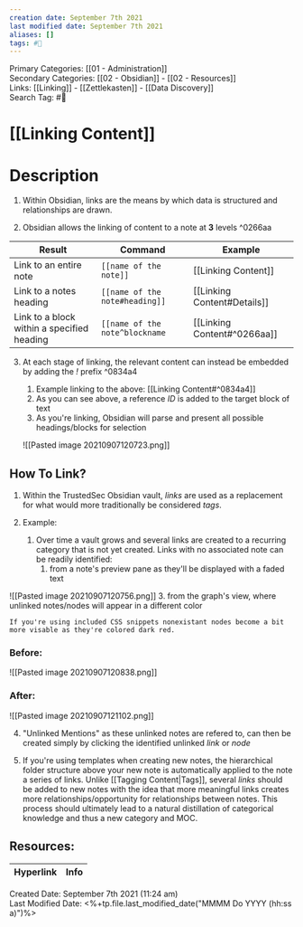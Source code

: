```yaml
---
creation date: September 7th 2021
last modified date: September 7th 2021
aliases: []
tags: #📖
---
```


Primary Categories: [[01 - Administration]]  
Secondary Categories:  [[02 - Obsidian]] - [[02 - Resources]]  
Links: [[Linking]] - [[Zettlekasten]] - [[Data Discovery]]  
Search Tag: #📖  

# [[Linking Content]]

# Description

1. Within Obsidian, links are the means by which data is structured and relationships are drawn. 

2. Obsidian allows the linking of content to a note at **3** levels ^0266aa

| Result                                     | Command                        | Example                     |
| ------------------------------------------ | ------------------------------ | --------------------------- |
| Link to an entire note                     | `[[name of the note]]`         | [[Linking Content]]         |
| Link to a notes heading                    | `[[name of the note#heading]]` | [[Linking Content#Details]] |
| Link to a block within a specified heading | `[[name of the note^blockname` | [[Linking Content#^0266aa]] | 

3. At each stage of linking, the relevant content can instead be embedded by adding the *!* prefix ^0834a4
	1. Example linking to the above: [[Linking Content#^0834a4]]
	2. As you can see above, a reference *ID* is added to the target block of text
	3. As you're linking, Obsidian will parse and present all possible headings/blocks for selection
 
	![[Pasted image 20210907120723.png]]

## How To Link?

1. Within the TrustedSec Obsidian vault, *links* are used as a replacement for what would more traditionally be considered *tags*. 

2. Example:
	1. Over time a vault grows and several links are created to a recurring category that is not yet created. Links with no associated note can be readily identified:
		1. from a note's preview pane as they'll be displayed with a faded text
		
![[Pasted image 20210907120756.png]]
		3. from the graph's view, where unlinked notes/nodes will appear in a different color



```ad-important
If you're using included CSS snippets nonexistant nodes become a bit more visable as they're colored dark red.
```

### Before:
![[Pasted image 20210907120838.png]]

### After:
![[Pasted image 20210907121102.png]]

4. "Unlinked Mentions" as these unlinked notes are refered to, can then be created simply by clicking the identified unlinked *link* or *node*

5. If you're using templates when creating new notes, the hierarchical folder structure above your new note is automatically applied to the note a series of links. Unlike [[Tagging Content|Tags]], several *links* should be added to new notes with the idea that more meaningful links creates more relationships/opportunity for relationships between notes. This process should ultimately lead to a natural distillation of categorical knowledge and thus a new category and MOC.



## Resources:

| Hyperlink | Info |
| --------- | ---- |


Created Date: September 7th 2021 (11:24 am)  
Last Modified Date: <%+tp.file.last_modified_date("MMMM Do YYYY (hh:ss a)")%>
